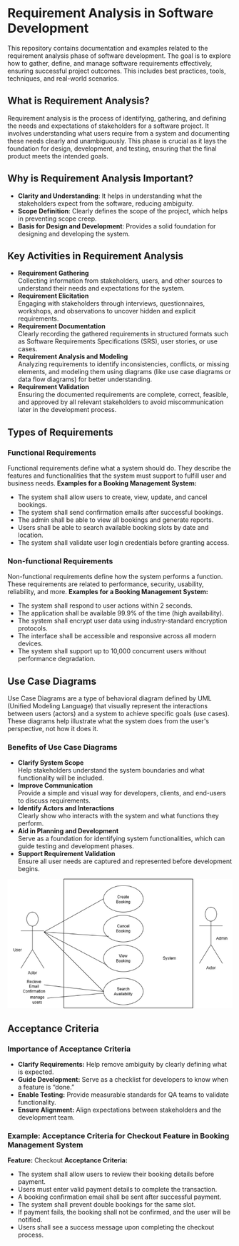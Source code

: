 # Requirement Analysis in Software Development
This repository contains documentation and examples related to the requirement analysis phase of software development. 
The goal is to explore how to gather, define, and manage software requirements effectively, ensuring successful project outcomes. This includes best practices, tools, techniques, and real-world scenarios.
## What is Requirement Analysis?
Requirement analysis is the process of identifying, gathering, and defining the needs and expectations of stakeholders for a software project. 
It involves understanding what users require from a system and documenting these needs clearly and unambiguously. This phase is crucial as it lays the foundation for design, development, and testing, ensuring that the final product meets the intended goals.
## Why is Requirement Analysis Important?
- **Clarity and Understanding**: It helps in understanding what the stakeholders expect from the software, reducing ambiguity.
- **Scope Definition**: Clearly defines the scope of the project, which helps in preventing scope creep.
- **Basis for Design and Development**: Provides a solid foundation for designing and developing the system.
## Key Activities in Requirement Analysis
- **Requirement Gathering**  
  Collecting information from stakeholders, users, and other sources to understand their needs and expectations for the system.
- **Requirement Elicitation**  
  Engaging with stakeholders through interviews, questionnaires, workshops, and observations to uncover hidden and explicit requirements.
- **Requirement Documentation**  
  Clearly recording the gathered requirements in structured formats such as Software Requirements Specifications (SRS), user stories, or use cases.
- **Requirement Analysis and Modeling**  
  Analyzing requirements to identify inconsistencies, conflicts, or missing elements, and modeling them using diagrams (like use case diagrams or data flow diagrams) for better understanding.
- **Requirement Validation**  
  Ensuring the documented requirements are complete, correct, feasible, and approved by all relevant stakeholders to avoid miscommunication later in the development process.

## Types of Requirements
### Functional Requirements
Functional requirements define what a system should do. They describe the features and functionalities that the system must support to fulfill user and business needs.
**Examples for a Booking Management System:**
- The system shall allow users to create, view, update, and cancel bookings.
- The system shall send confirmation emails after successful bookings.
- The admin shall be able to view all bookings and generate reports.
- Users shall be able to search available booking slots by date and location.
- The system shall validate user login credentials before granting access.

### Non-functional Requirements
Non-functional requirements define how the system performs a function. These requirements are related to performance, security, usability, reliability, and more.
**Examples for a Booking Management System:**
- The system shall respond to user actions within 2 seconds.
- The application shall be available 99.9% of the time (high availability).
- The system shall encrypt user data using industry-standard encryption protocols.
- The interface shall be accessible and responsive across all modern devices.
- The system shall support up to 10,000 concurrent users without performance degradation.

## Use Case Diagrams
Use Case Diagrams are a type of behavioral diagram defined by UML (Unified Modeling Language) that visually represent the interactions between users (actors) and a system to achieve specific goals (use cases). These diagrams help illustrate what the system does from the user's perspective, not how it does it.
### Benefits of Use Case Diagrams
- **Clarify System Scope**  
  Help stakeholders understand the system boundaries and what functionality will be included.
- **Improve Communication**  
  Provide a simple and visual way for developers, clients, and end-users to discuss requirements.
- **Identify Actors and Interactions**  
  Clearly show who interacts with the system and what functions they perform.
- **Aid in Planning and Development**  
  Serve as a foundation for identifying system functionalities, which can guide testing and development phases.
- **Support Requirement Validation**  
  Ensure all user needs are captured and represented before development begins.

![Booking System Use Case Diagram](https://github.com/phoebeobaje/requirement-analysis/blob/main/alx-booking-uc.png?raw=true)
## Acceptance Criteria
### Importance of Acceptance Criteria
- **Clarify Requirements:** Help remove ambiguity by clearly defining what is expected.
- **Guide Development:** Serve as a checklist for developers to know when a feature is “done.”
- **Enable Testing:** Provide measurable standards for QA teams to validate functionality.
- **Ensure Alignment:** Align expectations between stakeholders and the development team.
### Example: Acceptance Criteria for Checkout Feature in Booking Management System
**Feature:** Checkout
**Acceptance Criteria:**
- The system shall allow users to review their booking details before payment.
- Users must enter valid payment details to complete the transaction.
- A booking confirmation email shall be sent after successful payment.
- The system shall prevent double bookings for the same slot.
- If payment fails, the booking shall not be confirmed, and the user will be notified.
- Users shall see a success message upon completing the checkout process.
